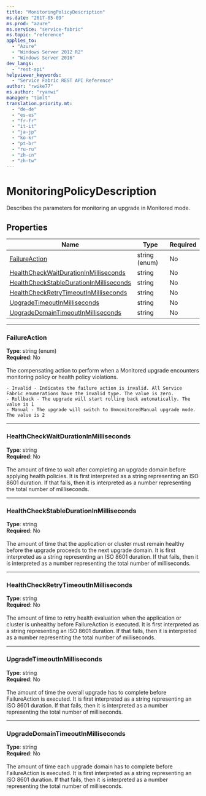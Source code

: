 ```yaml
---
title: "MonitoringPolicyDescription"
ms.date: "2017-05-09"
ms.prod: "azure"
ms.service: "service-fabric"
ms.topic: "reference"
applies_to: 
  - "Azure"
  - "Windows Server 2012 R2"
  - "Windows Server 2016"
dev_langs: 
  - "rest-api"
helpviewer_keywords: 
  - "Service Fabric REST API Reference"
author: "rwike77"
ms.author: "ryanwi"
manager: "timlt"
translation.priority.mt: 
  - "de-de"
  - "es-es"
  - "fr-fr"
  - "it-it"
  - "ja-jp"
  - "ko-kr"
  - "pt-br"
  - "ru-ru"
  - "zh-cn"
  - "zh-tw"
---
```

# MonitoringPolicyDescription

Describes the parameters for monitoring an upgrade in Monitored mode.

## Properties
| Name | Type | Required |
| --- | --- | --- |
| [FailureAction](#failureaction) | string (enum) | No |
| [HealthCheckWaitDurationInMilliseconds](#healthcheckwaitdurationinmilliseconds) | string | No |
| [HealthCheckStableDurationInMilliseconds](#healthcheckstabledurationinmilliseconds) | string | No |
| [HealthCheckRetryTimeoutInMilliseconds](#healthcheckretrytimeoutinmilliseconds) | string | No |
| [UpgradeTimeoutInMilliseconds](#upgradetimeoutinmilliseconds) | string | No |
| [UpgradeDomainTimeoutInMilliseconds](#upgradedomaintimeoutinmilliseconds) | string | No |

____
### FailureAction
__Type__: string (enum) <br/>
__Required__: No<br/>
<br/>
The compensating action to perform when a Monitored upgrade encounters monitoring policy or health policy violations.

    - Invalid - Indicates the failure action is invalid. All Service Fabric enumerations have the invalid type. The value is zero.
    - Rollback - The upgrade will start rolling back automatically. The value is 1
    - Manual - The upgrade will switch to UnmonitoredManual upgrade mode. The value is 2


____
### HealthCheckWaitDurationInMilliseconds
__Type__: string <br/>
__Required__: No<br/>
<br/>
The amount of time to wait after completing an upgrade domain before applying health policies. It is first interpreted as a string representing an ISO 8601 duration. If that fails, then it is interpreted as a number representing the total number of milliseconds.

____
### HealthCheckStableDurationInMilliseconds
__Type__: string <br/>
__Required__: No<br/>
<br/>
The amount of time that the application or cluster must remain healthy before the upgrade proceeds to the next upgrade domain. It is first interpreted as a string representing an ISO 8601 duration. If that fails, then it is interpreted as a number representing the total number of milliseconds.

____
### HealthCheckRetryTimeoutInMilliseconds
__Type__: string <br/>
__Required__: No<br/>
<br/>
The amount of time to retry health evaluation when the application or cluster is unhealthy before FailureAction is executed. It is first interpreted as a string representing an ISO 8601 duration. If that fails, then it is interpreted as a number representing the total number of milliseconds.

____
### UpgradeTimeoutInMilliseconds
__Type__: string <br/>
__Required__: No<br/>
<br/>
The amount of time the overall upgrade has to complete before FailureAction is executed. It is first interpreted as a string representing an ISO 8601 duration. If that fails, then it is interpreted as a number representing the total number of milliseconds.

____
### UpgradeDomainTimeoutInMilliseconds
__Type__: string <br/>
__Required__: No<br/>
<br/>
The amount of time each upgrade domain has to complete before FailureAction is executed. It is first interpreted as a string representing an ISO 8601 duration. If that fails, then it is interpreted as a number representing the total number of milliseconds.
